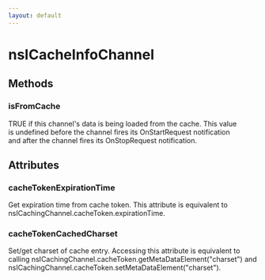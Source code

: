 ```yaml
---
layout: default
---
```


# nsICacheInfoChannel #

## Methods ##

### isFromCache ###
  
TRUE if this channel's data is being loaded from the cache.  This value  
is undefined before the channel fires its OnStartRequest notification  
and after the channel fires its OnStopRequest notification.  
  

## Attributes ##

### cacheTokenExpirationTime ###
  
Get expiration time from cache token. This attribute is equivalent to  
nsICachingChannel.cacheToken.expirationTime.  
  

### cacheTokenCachedCharset ###
  
Set/get charset of cache entry. Accessing this attribute is equivalent to  
calling nsICachingChannel.cacheToken.getMetaDataElement("charset") and  
nsICachingChannel.cacheToken.setMetaDataElement("charset").  
  
